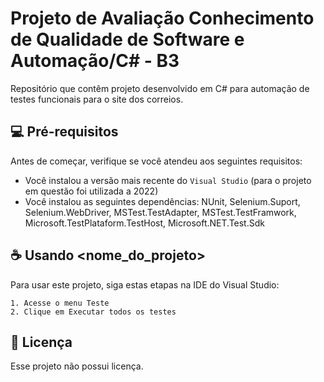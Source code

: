 # Projeto de Avaliação Conhecimento de Qualidade de Software e Automação/C# - B3
Repositório que contêm projeto desenvolvido em C# para automação de testes funcionais para o site dos correios.

## 💻 Pré-requisitos

Antes de começar, verifique se você atendeu aos seguintes requisitos:
* Você instalou a versão mais recente do `Visual Studio` (para o projeto em questão foi utilizada a 2022)
* Você instalou as seguintes dependências: NUnit, Selenium.Suport, Selenium.WebDriver, MSTest.TestAdapter, MSTest.TestFramwork, Microsoft.TestPlataform.TestHost, Microsoft.NET.Test.Sdk  

## ☕ Usando <nome_do_projeto>

Para usar este projeto, siga estas etapas na IDE do Visual Studio:

```
1. Acesse o menu Teste
2. Clique em Executar todos os testes
```

## 📝 Licença

Esse projeto não possui licença. 
